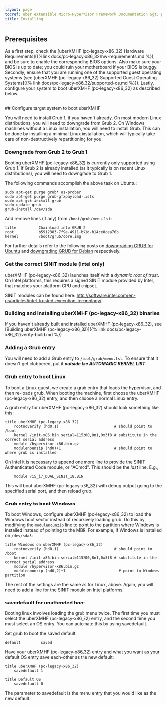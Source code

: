 ```yaml
---
layout: page
tocref: uber eXtensible Micro-Hypervisor Framework Documentation &gt; pc-legacy-x86_32 
title: Installing
---
```


## Prerequisites

As a first step, check the [uberXMHF (pc-legacy-x86_32) Hardware Requirements]({%link docs/pc-legacy-x86_32/hw-requirements.md %}), and
be sure to enable the corresponding BIOS options. Also make sure your
BIOS is up to date; you could ruin your motherboard if your BIOS is
buggy. Secondly, ensure that you are running one of the supported 
guest operating systems (see [uberXMHF (pc-legacy-x86_32) Supported Guest 
Operating Systems]({% link docs/pc-legacy-x86_32/supported-os.md %})).
Lastly, configure your system to boot uberXMHF (pc-legacy-x86_32) as 
described below.

<br/>
## Configure target system to boot uberXMHF

You will need to install Grub 1, if you haven't already. On most
modern Linux distributions, you will need to downgrade from Grub 2. On
Windows machines without a Linux installation, you will need to
install Grub. This can be done by installing a minimal Linux
installation, which will typically take care of non-destructively
repartitioning for you.


### Downgrade from Grub 2 to Grub 1

Booting uberXMHF (pc-legacy-x86_32) is currently only supported 
using Grub 1. If Grub 2 is already
installed (as it typically is on recent Linux distributions), you will
need to downgrade to Grub 1.

The following commands accomplish the above task on Ubuntu:

    sudo apt-get purge grub* os-prober
    sudo apt-get purge grub-gfxpayload-lists
    sudo apt-get install grub
    sudo update-grub
    grub-install /dev/sda
 
And remove lines (if any) from `/boot/grub/menu.lst`:

    title          Chainload into GRUB 2
    root           b5912383-7f9e-4911-b51d-b14ce8cea70b
    kernel         /boot/grub/core.img

For further details refer to the following posts on [downgrading GRUB for Ubuntu](http://ubuntuforums.org/showthread.php?t=1298932) and [downgrading GRUB for Debian](http://forums.debian.net/viewtopic.php?f=17&t=50132) respectively.


### Get the correct SINIT module (Intel only)

uberXMHF (pc-legacy-x86_32) launches itself with a *dynamic root of trust*. 
On Intel
platforms, this requires a signed SINIT module provided by Intel, that
matches your platform CPU and chipset.

SINIT modules can be found here:
<http://software.intel.com/en-us/articles/intel-trusted-execution-technology/>


### Building and Installing uberXMHF (pc-legacy-x86_32) binaries

If you haven't already built and installed uberXMHF (pc-legacy-x86_32), 
see [Building uberXMHF (pc-legacy-x86_32)]({% link docs/pc-legacy-x86_32/verify-build.md %})


### Adding a Grub entry

You will need to add a Grub entry to `/boot/grub/menu.lst`. To ensure
that it doesn't get clobbered, put it ***outside the AUTOMAGIC KERNEL
LIST***.

### Grub entry to boot Linux

To boot a Linux guest, we create a grub entry that loads the
hypervisor, and then re-loads grub. When booting the machine, first
choose the uberXMHF (pc-legacy-x86_32) entry, and then choose a 
normal Linux entry.

A grub entry for uberXMHF (pc-legacy-x86_32) should look something like this:

    title uberXMHF (pc-legacy-x86_32)
        rootnoverify (hd0,1)                         # should point to /boot
        kernel /init-x86.bin serial=115200,8n1,0x3f8 # substitute in the correct serial address
        module /hypervisor-x86.bin.gz
        modulenounzip (hd0)+1                        # should point to where grub is installed

On Intel it is necessary to append one more line to provide the SINIT
Authenticated Code module, or "ACmod". This should be the *last*
line. E.g.,

        module /i5_i7_DUAL_SINIT_18.BIN

This will boot uberXMHF (pc-legacy-x86_32) with debug output going to 
the specified serial
port, and then reload grub.

### Grub entry to boot Windows

To boot Windows, configure uberXMHF (pc-legacy-x86_32) to load the 
Windows boot sector
instead of recursively loading grub. Do this by modifying the
`modulenounzip` line to point to the partition where Windows is
installed instead of pointing to the MBR. For example, if Windows is
installed on `/dev/sda3`:

    title Windows on uberXMHF (pc-legacy-x86_32)
        rootnoverify (hd0,1)                         # should point to /boot
        kernel /init-x86.bin serial=115200,8n1,0x3f8 # substitute in the correct serial address
        module /hypervisor-x86.bin.gz
        modulenounzip (hd0,2)+1                        # point to Windows partition

The rest of the settings are the same as for Linux, above. Again, you
will need to add a line for the SINIT module on Intel platforms.


### savedefault for unattended boot

Booting linux involves loading the grub menu twice. The first time you
must select the uberXMHF (pc-legacy-x86_32) entry, and the second time 
you must select an OS
entry. You can automate this by using savedefault.

Set grub to boot the saved default:

    default         saved

Have your uberXMHF (pc-legacy-x86_32) entry and what you want as your 
default OS entry save
each-other as the new default:

    title uberXMHF (pc-legacy-x86_32)
        savedefault 1

    title Default OS
        savedefault 0

The parameter to savedefault is the menu entry that you would like as
the new default.
